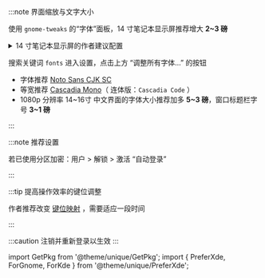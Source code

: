 :::note 界面缩放与文字大小

 <PreferXde gnome kde noSelector>
<ForGnome>

使用 `gnome-tweaks` 的“字体”面板，14 寸笔记本显示屏推荐增大 **2~3 磅**

<GetPkg name="gnome-tweaks" apt dnf pacman />

 <details>
<summary>14 寸笔记本显示屏的作者建议配置</summary>

加大缩放比例、光标尺寸：

```shell
cat << END | dconf load /org/gnome/desktop/interface/
[/]
text-scaling-factor=1.33
cursor-size=32
END
```

</details>

</ForGnome><ForKde>

搜索关键词 `fonts` 进入设置，点击上方 “调整所有字体…” 的按钮

- 字体推荐 <a href='/docs/devenv/font#noto-sans-cjk-sc' target='_blank'>Noto Sans CJK SC</a>
- 等宽推荐 <a href='/docs/devenv/font#cascadia-code' target='_blank'>Cascadia Mono</a>（ 连体版：`Cascadia Code` ）
- 1080p 分辨率 14\~16寸 中文界面的字体大小推荐加多 **5\~3 磅**，窗口标题栏字号 **3\~1 磅**

</ForKde>
</PreferXde>

:::

<!--
## 中文支持

包括：

- LibreOffice
- man 手册 ( `LANG=C man` 看回原版 )

```shell
sudo dnf in -y libreoffice-langpack-zh-Hans
```
-->

:::note 推荐设置

若已使用分区加密：用户 > 解锁 > 激活 “自动登录”

:::

:::tip 提高操作效率的键位调整

作者推荐改变 <a target="_blank" href="/docs/devenv/keymap">键位映射</a> ，需要适应一段时间

:::

:::caution 注销并重新登录以生效
:::

<!--
可选的优化：

- 推荐 <a target="_blank" href="/docs/devenv/ohmyzsh">使用 Zsh 作为默认 Shell</a>
- 推荐 <a target="_blank" href="/docs/goodsoft/browser/edge-for-linux">使用微软 Edge 浏览器</a>

 -->

import GetPkg from '@theme/unique/GetPkg';
import {
PreferXde,
ForGnome,
ForKde
} from '@theme/unique/PreferXde';
